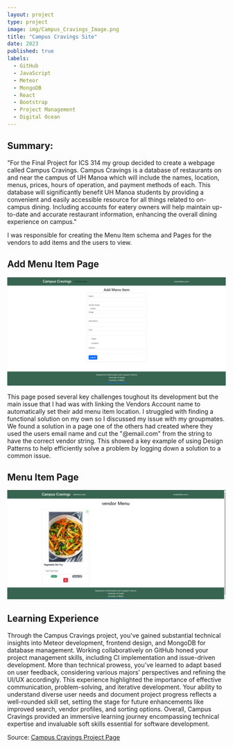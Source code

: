 ```yaml
---
layout: project
type: project
image: img/Campus_Cravings_Image.png
title: "Campus Cravings Site"
date: 2023
published: true
labels:
  - GitHub
  - JavaScript
  - Meteor
  - MongoDB
  - React
  - Bootstrap
  - Project Management
  - Digital Ocean
---
```


## Summary: 
"For the Final Project for ICS 314 my group decided to create a webpage called Campus Cravings.  Campus Cravings is a database of restaurants on and near the campus of UH Manoa which will include the names, location, menus, prices, hours of operation, and payment methods of each. This database will significantly benefit UH Manoa students by providing a convenient and easily accessible resource for all things related to on-campus dining. Including accounts for eatery owners will help maintain up-to-date and accurate restaurant information, enhancing the overall dining experience on campus."

I was responsible for creating the Menu Item schema and Pages for the vendors to add items and the users to view.
## Add Menu Item Page
<img class="img-fluid" src="../img/M3_AddMenuItem.png">

This page posed several key challenges toughout its development but the main issue that I had was with linking the Vendors Account name to automatically set their add menu item location.  I struggled with finding a functional solution on my own so I discussed my issue with my groupmates.  We found a solution in a page one of the others had created where they used the users email name and cut the "@email.com" from the string to have the correct vendor string.  This showed a key example of using Design Patterns to help efficiently solve a problem by logging down a solution to a common issue. 

## Menu Item Page
<img class="img-fluid" src="../img/M3_MenuPage_Vendor.png">

## Learning Experience 
 Through the Campus Cravings project, you've gained substantial technical insights into Meteor development, frontend design, and MongoDB for database management. Working collaboratively on GitHub honed your project management skills, including CI implementation and issue-driven development. More than technical prowess, you've learned to adapt based on user feedback, considering various majors' perspectives and refining the UI/UX accordingly. This experience highlighted the importance of effective communication, problem-solving, and iterative development. Your ability to understand diverse user needs and document project progress reflects a well-rounded skill set, setting the stage for future enhancements like improved search, vendor profiles, and sorting options. Overall, Campus Cravings provided an immersive learning journey encompassing technical expertise and invaluable soft skills essential for software development.

Source: <a href="(https://campuscravings.github.io/)"><i class="large github icon "></i>Campus Cravings Project Page</a>
